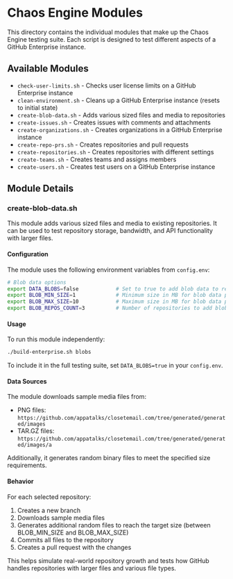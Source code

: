 # Chaos Engine Modules

This directory contains the individual modules that make up the Chaos Engine testing suite. Each script is designed to test different aspects of a GitHub Enterprise instance.

## Available Modules

- `check-user-limits.sh` - Checks user license limits on a GitHub Enterprise instance
- `clean-environment.sh` - Cleans up a GitHub Enterprise instance (resets to initial state)
- `create-blob-data.sh` - Adds various sized files and media to repositories
- `create-issues.sh` - Creates issues with comments and attachments
- `create-organizations.sh` - Creates organizations in a GitHub Enterprise instance
- `create-repo-prs.sh` - Creates repositories and pull requests
- `create-repositories.sh` - Creates repositories with different settings
- `create-teams.sh` - Creates teams and assigns members
- `create-users.sh` - Creates test users on a GitHub Enterprise instance

## Module Details

### create-blob-data.sh

This module adds various sized files and media to existing repositories. It can be used to test repository storage, bandwidth, and API functionality with larger files.

#### Configuration

The module uses the following environment variables from `config.env`:

```bash
# Blob data options
export DATA_BLOBS=false            # Set to true to add blob data to repositories
export BLOB_MIN_SIZE=1             # Minimum size in MB for blob data per repository
export BLOB_MAX_SIZE=10            # Maximum size in MB for blob data per repository
export BLOB_REPOS_COUNT=3          # Number of repositories to add blob data to
```

#### Usage

To run this module independently:

```bash
./build-enterprise.sh blobs
```

To include it in the full testing suite, set `DATA_BLOBS=true` in your `config.env`.

#### Data Sources

The module downloads sample media files from:
- PNG files: `https://github.com/appatalks/closetemail.com/tree/generated/generated/images`
- TAR.GZ files: `https://github.com/appatalks/closetemail.com/tree/generated/generated/images/a`

Additionally, it generates random binary files to meet the specified size requirements.

#### Behavior

For each selected repository:
1. Creates a new branch
2. Downloads sample media files 
3. Generates additional random files to reach the target size (between BLOB_MIN_SIZE and BLOB_MAX_SIZE)
4. Commits all files to the repository
5. Creates a pull request with the changes

This helps simulate real-world repository growth and tests how GitHub handles repositories with larger files and various file types.
